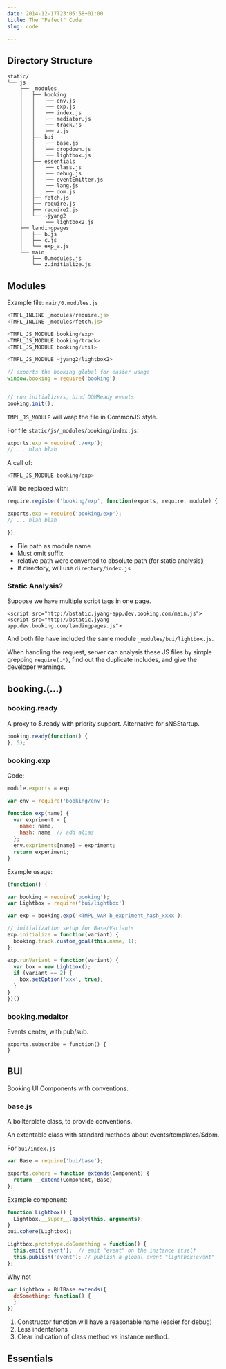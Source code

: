 ```yaml
---
date: 2014-12-17T23:05:58+01:00
title: The "Pefect" Code
slug: code

---
```


## Directory Structure

```
static/
└── js
    ├── _modules
    │   ├── booking
    │   │   ├── env.js
    │   │   ├── exp.js
    │   │   ├── index.js
    │   │   ├── mediator.js
    │   │   └── track.js
    │   │   ├── z.js
    │   ├── bui
    │   │   ├── base.js
    │   │   ├── dropdown.js
    │   │   └── lightbox.js
    │   ├── essentials
    │   │   ├── class.js
    │   │   ├── debug.js
    │   │   ├── eventEmitter.js
    │   │   ├── lang.js
    │   │   ├── dom.js
    │   ├── fetch.js
    │   ├── require.js
    │   ├── require2.js
    │   └── ~jyang2
    │       └── lightbox2.js
    ├── landingpages
    │   ├── b.js
    │   ├── c.js
    │   └── exp_a.js
    └── main
        ├── 0.modules.js
        └── z.initialize.js
```

## Modules

Example file: `main/0.modules.js`

```javascript
<TMPL_INLINE _modules/require.js>
<TMPL_INLINE _modules/fetch.js>

<TMPL_JS_MODULE booking/exp>
<TMPL_JS_MODULE booking/track>
<TMPL_JS_MODULE booking/util>

<TMPL_JS_MODULE ~jyang2/lightbox2>

// exports the booking global for easier usage
window.booking = require('booking')


// run initializers, bind DOMReady events
booking.init();
```

`TMPL_JS_MODULE` will wrap the file in CommonJS style.

For file `static/js/_modules/booking/index.js`:

```javascript
exports.exp = require('./exp');
// ... blah blah
```

A call of:

```javascript
<TMPL_JS_MODULE booking/exp>
```

Will be replaced with:

```javascript
require.register('booking/exp', function(exports, require, module) {

exports.exp = require('booking/exp');
// ... blah blah

});
```

- File path as module name
- Must omit suffix
- relative path were converted to absolute path (for static analysis)
- If directory, will use `directory/index.js`

### Static Analysis?

Suppose we have multiple script tags in one page.

```markup
<script src="http://bstatic.jyang-app.dev.booking.com/main.js">
<script src="http://bstatic.jyang-app.dev.booking.com/landingpages.js">
```

And both file have included the same module `_modules/bui/lightbox.js`.

When handling the request, server can analysis these JS files by simple grepping `require(.*)`, find out the duplicate includes, and give the developer warnings.



## booking.(...)

### booking.ready

A proxy to $.ready with priority support.
Alternative for sNSStartup.

```javascript
booking.ready(function() {
}, 5);
```


### booking.exp

Code:

```javascript
module.exports = exp

var env = require('booking/env');

function exp(name) {
  var expriment = {
    name: name,
    hash: name  // add alias
  };
  env.expriments[name] = expriment;
  return experiment;
}
```

Example usage:

```javascript
(function() {

var booking = require('booking');
var Lightbox = require('bui/lightbox')

var exp = booking.exp('<TMPL_VAR b_expriment_hash_xxxx');

// initialization setup for Base/Variants
exp.initialize = function(variant) {
  booking.track.custom_goal(this.name, 1);
};

exp.runVariant = function(variant) {
  var box = new Lightbox();
  if (variant == 2) {
    box.setOption('xxx', true);
  }
}
})()
```

### booking.medaitor

Events center, with pub/sub.

```
exports.subscribe = function() {
}
```


## BUI

Booking UI Components with conventions.

### base.js

A boilterplate class, to provide conventions.

An extentable class with standard methods about events/templates/$dom.

For `bui/index.js`

```javascript
var Base = require('bui/base');

exports.cohere = function extends(Component) {
  return __extend(Component, Base)
};
```


Example component:

```javascript
function Lightbox() {
  Lightbox.__super__.apply(this, arguments);
}
bui.cohere(Lightbox);

Lightbox.prototype.doSomething = function() {
  this.emit('event');  // emit "event" on the instance itself
  this.publish('event'); // publish a global event "lightbox:event"
};
```

Why not

```javascript
var Lightbox = BUIBase.extends({
  doSomething: function() {
  }
})
```

1. Constructor function will have a reasonable name (easier for debug)
2. Less indentations
3. Clear indication of class method vs instance method.


## Essentials

